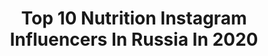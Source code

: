 ---
title: Top 10 Nutrition Instagram Influencers In Russia In 2020
description: >-
  Find top nutrition Instagram influencers in Russia in 2020. Most popular hashtags: #healthyfood #healthylifestyle #motivation #healthy.
platform: Instagram
profiles:
  - username: "mrlanskyyy"
    fullname: >-
      Fitness Model Personal Trainer
    location: "Russia"
    followers: 16739
    engagement: 659
    commentsToLikes: 0.036307
    id: ck5cbncy8fsmm0i11e7ku66qj
    verified: false
    hashtags: "#menstyle, #photooftheday, #faberlic, #aestheticphysique"
  - username: "polina_verina"
    fullname: >-
      Полина Верина
    location: "Russia"
    followers: 25226
    engagement: 290
    commentsToLikes: 0.032466
    id: ck8syg5lgkqaq0j78cghsks8c
    verified: false
    hashtags: ""
  - username: "nomurushka"
    fullname: >-
      Veronika Nomura /ヴェロニカ Tokyo
    location: "Russia"
    followers: 14047
    engagement: 600
    commentsToLikes: 0.040478
    id: ck0vviw8zpc9b0i19gxyv1pej
    verified: false
    hashtags: "#happy, #happyvalentinesday, #emotions, #quarantinepillowchallenge"
  - username: "yuliyamusina"
    fullname: >-
      Свадебный Фотограф
    location: "Russia"
    followers: 14893
    engagement: 188
    commentsToLikes: 0.022986
    id: ck5c3o1wpzpv50i11cewov7dd
    verified: false
    hashtags: "#food, #zanzibarfood, #blogtravel, #sanctuaryoftruth"
  - username: "goodvito"
    fullname: >-
      ≈≈≈≈≈≈Vitaliy Ugolnikov≈≈≈≈≈≈
    location: "Russia"
    followers: 21591
    engagement: 859
    commentsToLikes: 0.022214
    id: ck5hgay251u940i11tzt0wgef
    verified: false
    hashtags: "#crossbar, #bikersofinstagram, #instamotor, #motorbike"
  - username: "karamasik.food"
    fullname: >-
      Марина Юшина. Москва.
    location: "Russia"
    followers: 24268
    engagement: 360
    commentsToLikes: 0.141532
    id: ck15tx6dbkcuh0i19lt6b38iy
    verified: false
    hashtags: "#foodphoto, #yeshm, #tea, #stvalentinesday"
  - username: "denisgusev_com"
    fullname: >-
      Денис Гусев
    location: "Russia"
    followers: 405449
    engagement: 143
    commentsToLikes: 0.044589
    id: ck5hnaijxngxy0i11ce0ofbsm
    verified: false
    hashtags: "#bbq, #covid19, #nopainnogain, #olimp"
  - username: "oksanabadina"
    fullname: >-
      oksanabadina
    location: "Russia"
    followers: 15290
    engagement: 614
    commentsToLikes: 0.032220
    id: ck5hlwmknkzxq0i1110sioiep
    verified: false
    hashtags: "#glutenfree, #myfavoriteplace, #hflc, #healthyfood"
  - username: "markidan19"
    fullname: >-
      
    location: "Russia"
    followers: 22105
    engagement: 591
    commentsToLikes: 0.020990
    id: ck5bzgvzpr45y0i110qe89vnn
    verified: false
    hashtags: "#optimumnutrition, #musclesport, #repost, #markidanteam"
  - username: "vodyanovivan"
    fullname: >-
      Ivan Vodyanov
    location: "Russia"
    followers: 78014
    engagement: 64
    commentsToLikes: 0.049658
    id: ck14j1lm8i68h0i19b4wfmlhs
    verified: false
    hashtags: "#infernostyle, #is"
---